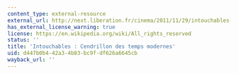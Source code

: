 ```yaml
---
content_type: external-resource
external_url: http://next.liberation.fr/cinema/2011/11/29/intouchables-cendrillon-des-temps-modernes_777982
has_external_license_warning: true
license: https://en.wikipedia.org/wiki/All_rights_reserved
status: ''
title: 'Intouchables : Cendrillon des temps modernes'
uid: d447b0b4-42a3-4b83-bc9f-df626a6645cb
wayback_url: ''
---
```

